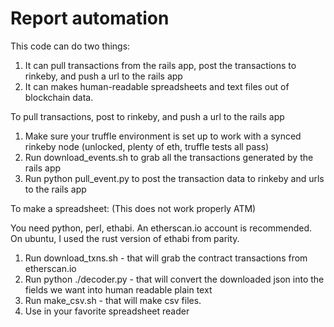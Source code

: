 
# Report automation

This code can do two things:

1. It can pull transactions from the rails app, post the transactions to rinkeby, and push a url to the rails app
2. It can makes human-readable spreadsheets and text files out of blockchain data.

To pull transactions, post to rinkeby, and push a url to the rails app

1. Make sure your truffle environment is set up to work with a synced rinkeby node (unlocked, plenty of eth, truffle tests all pass)
2. Run download_events.sh to grab all the transactions generated by the rails app
3. Run python pull_event.py to post the transaction data to rinkeby and urls to the rails app

To make a spreadsheet: (This does not work properly ATM)

You need python, perl, ethabi.  An etherscan.io account is recommended.  On ubuntu, I used the rust version of ethabi from parity.

1. Run download_txns.sh - that will grab the contract transactions from etherscan.io
2. Run python ./decoder.py - that will convert the downloaded json into the fields we want into human readable plain text
3. Run make_csv.sh - that will make csv files.
4. Use in your favorite spreadsheet reader
